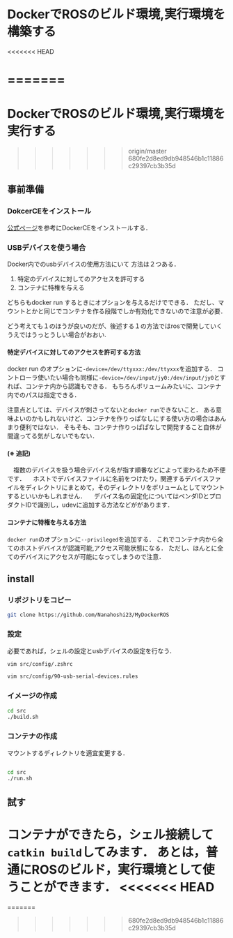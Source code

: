 # DockerでROSのビルド環境,実行環境を構築する
<<<<<<< HEAD

=======
=======
# DockerでROSのビルド環境,実行環境を実行する
>>>>>>> origin/master
>>>>>>> 680fe2d8ed9db948546b1c11886c29397cb3b35d
## 事前準備

### DokcerCEをインストール
[公式ページ]()を参考にDockerCEをインストールする．

### USBデバイスを使う場合
Docker内でのusbデバイスの使用方法にいて
方法は２つある．

1. 特定のデバイスに対してのアクセスを許可する
2. コンテナに特権を与える

どちらもdocker run するときにオプションを与えるだけでできる．
ただし、マウントとかと同じでコンテナを作る段階でしか有効化できないので注意が必要．

どう考えても１のほうが良いのだが、後述する１の方法ではrosで開発していくうえではうっとうしい場合がおおい.


#### 特定デバイスに対してのアクセスを許可する方法
docker run のオプションに`-device=/dev/ttyxxx:/dev/ttyxxx`を追加する．
コントローラ使いたい場合も同様に`-device=/dev/input/jy0:/dev/input/jy0`とすれば、コンテナ内から認識もできる．
もちろんボリュームみたいに、コンテナ内でのパスは指定できる．

注意点としては、デバイスが刺さってないと`docker run`できないこと．
ある意味よいのかもしれないけど、コンテナを作りっぱなしにする使い方の場合はあんまり便利ではない．
そもそも、コンテナ作りっぱぱなしで開発すること自体が間違ってる気がしないでもない．

#### (※ 追記)
　複数のデバイスを扱う場合デバイス名が指す順番などによって変わるため不便です．
　ホストでデバイスファイルに名前をつけたり，関連するデバイスファイルをディレクトリにまとめて，そのディレクトリをボリュームとしてマウントするといいかもしれません．
　デバイス名の固定化についてはベンダIDとプロダクトIDで識別し，udevに追加する方法などががあります．

#### コンテナに特権を与える方法
`docker run`のオプションに`--privileged`を追加する．
これでコンテナ内から全てのホストデバイスが認識可能,アクセス可能状態になる．
ただし、ほんとに全てのデバイスにアクセスが可能になってしまうので注意．

## install

### リポジトリをコピー
```.zsh
git clone https://github.com/Nanahoshi23/MyDockerROS
```

### 設定
必要であれば，シェルの設定とusbデバイスの設定を行なう．

```.zsh
vim src/config/.zshrc
```

```.zsh
vim src/config/90-usb-serial-devices.rules
```

### イメージの作成
```.zsh
cd src
./build.sh
```


### コンテナの作成
マウントするディレクトリを適宜変更する．
```.zsh
```

```.zsh
cd src
./run.sh
```

## 試す
コンテナができたら，シェル接続して`catkin build`してみます．
あとは，普通にROSのビルド，実行環境として使うことができます．
<<<<<<< HEAD
=======
=======
>>>>>>> 680fe2d8ed9db948546b1c11886c29397cb3b35d
